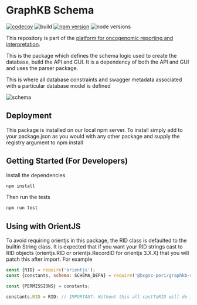 # GraphKB Schema

[![codecov](https://codecov.io/gh/bcgsc/pori_graphkb_schema/branch/master/graph/badge.svg?token=0QZTY7RA1R)](https://codecov.io/gh/bcgsc/pori_graphkb_schema) ![build](https://github.com/bcgsc/pori_graphkb_schema/workflows/build/badge.svg?branch=master) [![npm version](https://badge.fury.io/js/%40bcgsc-pori%2Fgraphkb-schema.svg)](https://badge.fury.io/js/%40bcgsc-pori%2Fgraphkb-schema) ![node versions](https://img.shields.io/badge/node-10%20%7C%2012%20%7C%2014-blue)

This repository is part of the [platform for oncogenomic reporting and interpretation](https://github.com/bcgsc/pori).

This is the package which defines the schema logic used to create the database, build the API and GUI.
It is a dependency of both the API and GUI and uses the parser package.

This is where all database constraints and swagger metadata associated with a particular database
model is defined

![schema](https://graphkb-api.bcgsc.ca/public/pori-schema-overview.svg)

## Deployment

This package is installed on our local npm server. To install simply add to your package.json as you
would with any other package and supply the registry argument to npm install


## Getting Started (For Developers)

Install the dependencies

```bash
npm install
```

Then run the tests

```bash
npm run test
```

## Using with OrientJS

To avoid requiring orientjs in this package, the RID class is defaulted to the builtin String class.
It is expected that if you want your RID strings cast to RID objects (orientjs.RID or orientjs.RecordID
for orientjs 3.X.X) that you will patch this after import. For example

```javascript
const {RID} = require('orientjs');
const {constants, schema: SCHEMA_DEFN} = require('@bcgsc-pori/graphkb-schema');

const {PERMISSIONS} = constants;

constants.RID = RID; // IMPORTANT: Without this all castToRID will do is convert to a string
```
